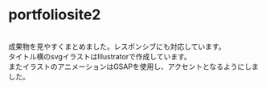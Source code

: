 # portfoliosite2
<br>
成果物を見やすくまとめました。レスポンシブにも対応しています。<br>
タイトル横のsvgイラストはIllustratorで作成しています。<br>
またイラストのアニメーションはGSAPを使用し、アクセントとなるようにしました。
